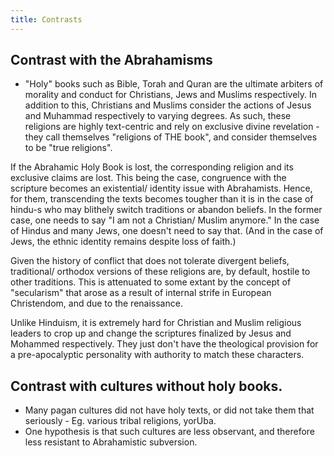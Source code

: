 ```yaml
---
title: Contrasts
---
```


## Contrast with the Abrahamisms
- "Holy" books such as Bible, Torah and Quran are the ultimate arbiters of morality and conduct for Christians, Jews and Muslims respectively. In addition to this, Christians and Muslims consider the actions of Jesus and Muhammad respectively to varying degrees. As such, these religions are highly text-centric and rely on exclusive divine revelation - they call themselves "religions of THE book", and consider themselves to be "true religions".

If the Abrahamic Holy Book is lost, the corresponding religion and its exclusive claims are lost. This being the case, congruence with the scripture becomes an existential/ identity issue with Abrahamists. Hence, for them, transcending the texts becomes tougher than it is in the case of hindu-s who may blithely switch traditions or abandon beliefs. In the former case, one needs to say "I am not a Christian/ Muslim anymore." In the case of Hindus and many Jews, one doesn't need to say that. (And in the case of Jews, the ethnic identity remains despite loss of faith.)

Given the history of conflict that does not tolerate divergent beliefs, traditional/ orthodox versions of these religions are, by default, hostile to other traditions. This is attenuated to some extant by the concept of "secularism" that arose as a result of internal strife in European Christendom, and due to the renaissance.

Unlike Hinduism, it is extremely hard for Christian and Muslim religious leaders to crop up and change the scriptures finalized by Jesus and Mohammed respectively. They just don't have the theological provision for a pre-apocalyptic personality with authority to match these characters.

## Contrast with cultures without holy books.
- Many pagan cultures did not have holy texts, or did not take them that seriously - Eg. various tribal religions, yorUba.
- One hypothesis is that such cultures are less observant, and therefore less resistant to Abrahamistic subversion.
